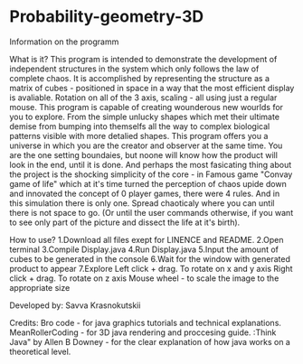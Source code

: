 # Probability-geometry-3D
Information on the programm

What is it?
This program is intended to demonstrate the development of independent structures in the system which only follows the law of complete chaos. It is accomplished by representing the structure as a matrix of cubes - positioned in space in a way that the most efficient display is avaliable. Rotation on all of the 3 axis, scaling - all using just a regular mouse. This program is capable of creating wounderous new wourlds for you to explore. From the simple unlucky shapes which met their ultimate demise from bumping into themselfs all the way to complex biological patterns visible with more detalied shapes. This program offers you a universe in which you are the creator and observer at the same time. You are the one setting boundaies, but noone will know how the product will look in the end, until it is done. And perhaps the most fasicating thing about the project is the shocking simplicity of the core - in Famous game "Convay game of life" which at it's time turned the perception of chaos upide down and innovated the concept of 0 player games, there were 4 rules. And in this simulation there is only one. Spread chaoticaly where you can until there is not space to go. (Or until the user commands otherwise, if you want to see only part of the picture and dissect the life at it's birth).

How to use?
1.Download all files exept for LINENCE and README.
2.Open terminal
3.Compile Display.java
4.Run Display.java
5.Input the amount of cubes to be generated in the console
6.Wait for the window with generated product to appear
7.Explore
Left click + drag. To rotate on x and y axis
Right click + drag. To rotate on z axis
Mouse wheel - to scale the image to the appropriate size

Developed by:
Savva Krasnokutskii

Credits:
Bro code - for java graphics tutorials and technical explanations.
MeanRollerCoding - for 3D java rendering and proccesing guide.
:Think Java" by Allen B Downey - for the clear explanation of how java works on a theoretical level.

